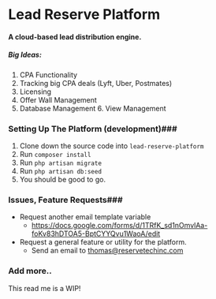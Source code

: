 # Lead Reserve Platform

#### A cloud-based lead distribution engine.

##### Big Ideas:

 1. CPA Functionality
 2. Tracking big CPA deals (Lyft, Uber, Postmates)
 3. Licensing
 4. Offer Wall Management
 5. Database Management
	 6. View Management

### Setting Up The Platform (development)###
 1. Clone down the source code into `lead-reserve-platform`
 2. Run `composer install`
 3. Run `php artisan migrate`
 4. Run `php artisan db:seed`
 5. You should be good to go.

### Issues, Feature Requests###
 - Request another email template variable
	 - https://docs.google.com/forms/d/1TRfK_sd1nOmvlAa-foKv83hDTOA5-BptCYYQvu1WaoA/edit
 - Request a general feature or utility for the platform.
	 - Send an email to thomas@reservetechinc.com

### Add more..
This read me is a WIP!